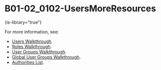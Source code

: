 # B01-02_0102-UsersMoreResources

{is-library="true"}

<snippet id="B01-02_0102-UsersMoreResources_snippet">

For more information, see:

* [Users Walkthrough](B01-02_0104-Users-Walkthrough.md).
* [Roles Walkthrough](B01-02_0203-Roles-Walkthrough.md).
* [User Groups Walkthrough](B01-02_0303-User-Groups-Walkthrough.md).
* [Global User Groups Walkthrough](B01-02_0403-Global-User-Groups-Walkthrough.md).
* [Authorities List](B01-02_0600-Authorities-List.md).

</snippet>
